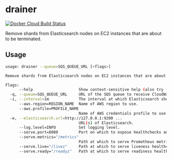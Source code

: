 # drainer

[![Docker Cloud Build Status](https://img.shields.io/docker/cloud/build/mintel/elasticsearch-drainer.svg)](https://hub.docker.com/r/mintel/elasticsearch-drainer)

Remove shards from Elasticsearch nodes on EC2 instances that are about to be terminated.

## Usage

```sh
usage: drainer --queue=SQS_QUEUE_URL [<flags>]

Remove shards from Elasticsearch nodes on EC2 instances that are about to be terminated.

Flags:
      --help                    Show context-sensitive help (also try --help-long and --help-man).
  -q, --queue=SQS_QUEUE_URL     URL of the SQS queue to receive CloudWatch events from.
  -i, --interval=1m             The interval at which Elasticsearch should be polled for metric information.
      --aws.region=REGION_NAME  Name of AWS region to use.
      --aws.profile=PROFILE_NAME
                                Name of AWS credentials profile to use.
  -e, --elasticsearch.url=http://127.0.0.1:9200 ...
                                URL(s) of Elasticsearch.
      --log.level=INFO          Set logging level.
      --serve.port=8080         Port on which to expose healthchecks and Prometheus metrics.
      --serve.metrics="/metrics"
                                Path at which to serve Prometheus metrics.
      --serve.live="/livez"     Path at which to serve liveness healthcheck.
      --serve.ready="/readyz"   Path at which to serve readiness healthcheck.
```
